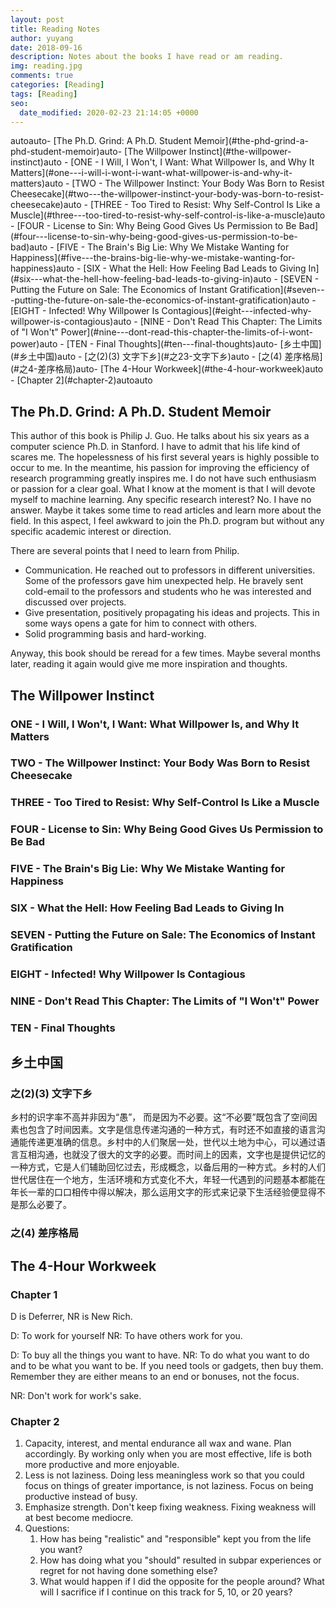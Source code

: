 ```yaml
---
layout: post
title: Reading Notes
author: yuyang
date: 2018-09-16
description: Notes about the books I have read or am reading.
img: reading.jpg
comments: true
categories: [Reading]
tags: [Reading]
seo:
  date_modified: 2020-02-23 21:14:05 +0000
---
```


<!-- TOC -->autoauto- [The Ph.D. Grind: A Ph.D. Student Memoir](#the-phd-grind-a-phd-student-memoir)auto- [The Willpower Instinct](#the-willpower-instinct)auto    - [ONE - I Will, I Won't, I Want: What Willpower Is, and Why It Matters](#one---i-will-i-wont-i-want-what-willpower-is-and-why-it-matters)auto    - [TWO - The Willpower Instinct: Your Body Was Born to Resist Cheesecake](#two---the-willpower-instinct-your-body-was-born-to-resist-cheesecake)auto    - [THREE - Too Tired to Resist: Why Self-Control Is Like a Muscle](#three---too-tired-to-resist-why-self-control-is-like-a-muscle)auto    - [FOUR - License to Sin: Why Being Good Gives Us Permission to Be Bad](#four---license-to-sin-why-being-good-gives-us-permission-to-be-bad)auto    - [FIVE - The Brain's Big Lie: Why We Mistake Wanting for Happiness](#five---the-brains-big-lie-why-we-mistake-wanting-for-happiness)auto    - [SIX - What the Hell: How Feeling Bad Leads to Giving In](#six---what-the-hell-how-feeling-bad-leads-to-giving-in)auto    - [SEVEN - Putting the Future on Sale: The Economics of Instant Gratification](#seven---putting-the-future-on-sale-the-economics-of-instant-gratification)auto    - [EIGHT - Infected! Why Willpower Is Contagious](#eight---infected-why-willpower-is-contagious)auto    - [NINE - Don't Read This Chapter: The Limits of "I Won't" Power](#nine---dont-read-this-chapter-the-limits-of-i-wont-power)auto    - [TEN - Final Thoughts](#ten---final-thoughts)auto- [乡土中国](#乡土中国)auto    - [之(2)(3) 文字下乡](#之23-文字下乡)auto    - [之(4) 差序格局](#之4-差序格局)auto- [The 4-Hour Workweek](#the-4-hour-workweek)auto    - [Chapter 2](#chapter-2)autoauto<!-- /TOC -->

## The Ph.D. Grind: A Ph.D. Student Memoir
This author of this book is Philip J. Guo. He talks about his six years as a computer science Ph.D. in Stanford. I have to admit that his life kind of 
scares me. The hopelessness of his first several years is highly possible to occur to me. In the meantime, his passion 
for improving the efficiency of research programming greatly inspires me. I do not have such enthusiasm or passion for 
a clear goal. What I know at the moment is that I will devote myself to machine learning. Any specific research interest?
No. I have no answer. Maybe it takes some time to read articles and learn more about the field. In this aspect, I feel 
awkward to join the Ph.D. program but without any specific academic interest or direction.

There are several points that I need to learn from Philip.
- Communication. He reached out to professors in different universities. Some of the professors gave him unexpected help. He bravely sent cold-email to 
the professors and students who he was interested and discussed over projects.
- Give presentation, positively propagating his ideas and projects. This in some ways opens a gate for him to connect with others.
- Solid programming basis and hard-working.

Anyway, this book should be reread for a few times. Maybe several months later, reading it again would give me more inspiration and thoughts.

## The Willpower Instinct

### ONE - I Will, I Won't, I Want: What Willpower Is, and Why It Matters

### TWO - The Willpower Instinct: Your Body Was Born to Resist Cheesecake

### THREE - Too Tired to Resist: Why Self-Control Is Like a Muscle

### FOUR - License to Sin: Why Being Good Gives Us Permission to Be Bad

### FIVE - The Brain's Big Lie: Why We Mistake Wanting for Happiness

### SIX - What the Hell: How Feeling Bad Leads to Giving In

### SEVEN - Putting the Future on Sale: The Economics of Instant Gratification

### EIGHT - Infected! Why Willpower Is Contagious

### NINE - Don't Read This Chapter: The Limits of "I Won't" Power

### TEN - Final Thoughts



## 乡土中国

### 之(2)(3) 文字下乡
乡村的识字率不高并非因为“愚”， 而是因为不必要。这“不必要”既包含了空间因素也包含了时间因素。文字是信息传递沟通的一种方式，有时还不如直接的语言沟通能传递更准确的信息。乡村中的人们聚居一处，世代以土地为中心，可以通过语言互相沟通，也就没了很大的文字的必要。而时间上的因素，文字也是提供记忆的一种方式，它是人们辅助回忆过去，形成概念，以备后用的一种方式。乡村的人们世代居住在一个地方，生活环境和方式变化不大，年轻一代遇到的问题基本都能在年长一辈的口口相传中得以解决，那么运用文字的形式来记录下生活经验便显得不是那么必要了。

### 之(4) 差序格局



## The 4-Hour Workweek

### Chapter 1
D is Deferrer, NR is New Rich.

D: To work for yourself
NR: To have others work for you.

D: To buy all the things you want to have. 
NR: To do what you want to do and to be what you want to be. If you need tools or gadgets, then buy them. Remember they are either means to an end or bonuses, not the focus.

NR: Don't work for work's sake.

### Chapter 2
1. Capacity, interest, and mental endurance all wax and wane. Plan accordingly. By working only when you are most effective, life is both more productive and more enjoyable.
2. Less is not laziness. Doing less meaningless work so that you could focus on things of greater importance, is not laziness. Focus on being productive instead of busy.
3. Emphasize strength. Don't keep fixing weakness. Fixing weakness will at best become mediocre.
4. Questions: 
    1. How has being "realistic" and "responsible" kept you from the life you want?
    2. How has doing what you "should" resulted in subpar experiences or regret for not having done something else?
    3. What would happen if I did the opposite for the people around? What will I sacrifice if I continue on this track for 5, 10, or 20 years?

